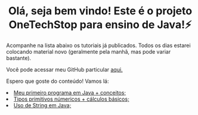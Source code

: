 <h1 align="center"><strong> Olá, seja bem vindo! Este é o projeto OneTechStop para ensino de Java!⚡ </h1></strong>

<p>Acompanhe na lista abaixo os tutoriais já publicados. Todos os dias estarei colocando material novo (geralmente pela manhã, mas pode variar bastante).</p>
<p>Você pode acessar meu GitHub particular <a href="https://github.com/jonasajato">aqui.</a></p>
<p>Espero que goste do conteúdo! Vamos lá:</p>
<li><a href="https://github.com/onetechstop/primeiroprogramajava-conceitos">Meu primeiro programa em Java + conceitos;</a><br>
<li><a href="https://github.com/onetechstop/tiposprimitivosnumericos">Tipos primitivos númericos + cálculos básicos;</a><br>
<li><a href="https://github.com/onetechstop/stringemjava">Uso de String em Java;</a><br>
